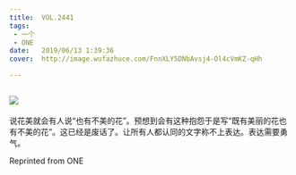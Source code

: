 ```yaml
---
title:	VOL.2441
tags:
 - 一个
 - ONE
date:	2019/06/13 1:39:36
cover:	http://image.wufazhuce.com/FnnXLY5DNbAvsj4-Ol4cVmKZ-qHh

---
```

![](http://image.wufazhuce.com/FnnXLY5DNbAvsj4-Ol4cVmKZ-qHh)
---

说花美就会有人说“也有不美的花”。预想到会有这种抱怨于是写“既有美丽的花也有不美的花”。这已经是废话了。让所有人都认同的文字称不上表达。表达需要勇气。
 
Reprinted from ONE
